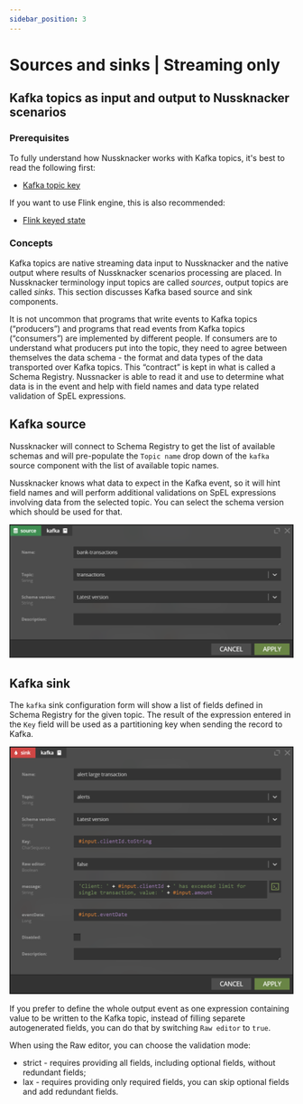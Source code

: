```yaml
---
sidebar_position: 3
---
```


# Sources and sinks | Streaming only

## Kafka topics as input and output to Nussknacker scenarios

### Prerequisites

To fully understand how Nussknacker works with Kafka topics, it's best to read the following first:
* [Kafka topic key](https://kafka.apache.org/intro)

If you want to use Flink engine, this is also recommended:
* [Flink keyed state](https://ci.apache.org/projects/flink/flink-docs-master/docs/concepts/stateful-stream-processing/#keyed-state)

### Concepts

Kafka topics are native streaming data input to Nussknacker and the native output where results of Nussknacker scenarios processing are placed. In Nussknacker terminology input topics are called _sources_, output topics are called _sinks_. This section discusses Kafka based  source and sink components. 

It is not uncommon that  programs that write events to Kafka topics (“producers”) and programs that read events from Kafka topics (“consumers”) are implemented by different people. If consumers are to understand what producers put into the topic, they need to agree between themselves the data schema - the format and data types of the data transported over Kafka topics. This “contract” is kept in what is called a Schema Registry. Nussnacker is able to read it and use to determine what data is in the event and help with field names and data type related validation of SpEL expressions.

## Kafka source

Nussknacker will connect to Schema Registry to get the list of available schemas and will pre-populate the `Topic name` drop down of the `kafka` source component with the list of available topic names.

Nussknacker knows what data to expect in the Kafka event, so it will hint field names and will perform additional validations on SpEL expressions involving data from the selected topic. You can select the schema version which should be used for that.

![Kafka source](img/kafkaSource.png "Kafka source")

## Kafka sink

The `kafka` sink configuration form will show a list of fields defined in Schema Registry for the given topic. The result of the expression entered in the `Key` field will be used as a partitioning key when sending the record to Kafka. 

![Kafka sink](img/kafkaSink.png "Kafka sink")

If you prefer to define the whole output event as one expression containing value to be written to the Kafka topic, instead of filling separete autogenerated fields, you can do that by switching `Raw editor` to `true`.

When using the Raw editor, you can choose the validation mode:
* strict - requires providing all fields, including optional fields, without redundant fields;
* lax - requires providing only required fields, you can skip optional fields and add redundant fields.